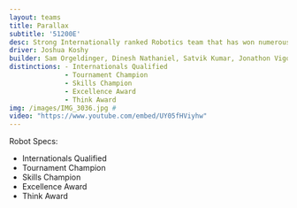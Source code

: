 ```yaml
---
layout: teams
title: Parallax
subtitle: '51200E'
desc: Strong Internationally ranked Robotics team that has won numerous awards including best Programming at State.
driver: Joshua Koshy
builder: Sam Orgeldinger, Dinesh Nathaniel, Satvik Kumar, Jonathon Vigo, Prakul Sheridar
distinctions: - Internationals Qualified
              - Tournament Champion
              - Skills Champion
              - Excellence Award
              - Think Award
img: /images/IMG_3036.jpg #
video: "https://www.youtube.com/embed/UY05fHViyhw" 
---
```

Robot Specs:
- Internationals Qualified
- Tournament Champion
- Skills Champion
- Excellence Award
- Think Award
